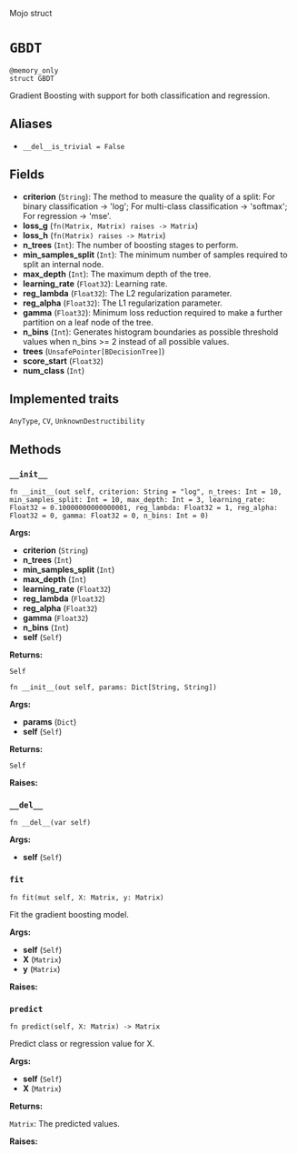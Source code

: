 Mojo struct

# `GBDT`

```mojo
@memory_only
struct GBDT
```

Gradient Boosting with support for both classification and regression.

## Aliases

- `__del__is_trivial = False`

## Fields

- **criterion** (`String`): The method to measure the quality of a split:    For binary classification -> 'log'; For multi-class classification -> 'softmax';    For regression -> 'mse'.
- **loss_g** (`fn(Matrix, Matrix) raises -> Matrix`)
- **loss_h** (`fn(Matrix) raises -> Matrix`)
- **n_trees** (`Int`): The number of boosting stages to perform.
- **min_samples_split** (`Int`): The minimum number of samples required to split an internal node.
- **max_depth** (`Int`): The maximum depth of the tree.
- **learning_rate** (`Float32`): Learning rate.
- **reg_lambda** (`Float32`): The L2 regularization parameter.
- **reg_alpha** (`Float32`): The L1 regularization parameter.
- **gamma** (`Float32`): Minimum loss reduction required to make a further partition on a leaf node of the tree.
- **n_bins** (`Int`): Generates histogram boundaries as possible threshold values when n_bins >= 2 instead of all possible values.
- **trees** (`UnsafePointer[BDecisionTree]`)
- **score_start** (`Float32`)
- **num_class** (`Int`)

## Implemented traits

`AnyType`, `CV`, `UnknownDestructibility`

## Methods

### `__init__`

```mojo
fn __init__(out self, criterion: String = "log", n_trees: Int = 10, min_samples_split: Int = 10, max_depth: Int = 3, learning_rate: Float32 = 0.10000000000000001, reg_lambda: Float32 = 1, reg_alpha: Float32 = 0, gamma: Float32 = 0, n_bins: Int = 0)
```

**Args:**

- **criterion** (`String`)
- **n_trees** (`Int`)
- **min_samples_split** (`Int`)
- **max_depth** (`Int`)
- **learning_rate** (`Float32`)
- **reg_lambda** (`Float32`)
- **reg_alpha** (`Float32`)
- **gamma** (`Float32`)
- **n_bins** (`Int`)
- **self** (`Self`)

**Returns:**

`Self`

```mojo
fn __init__(out self, params: Dict[String, String])
```

**Args:**

- **params** (`Dict`)
- **self** (`Self`)

**Returns:**

`Self`

**Raises:**

### `__del__`

```mojo
fn __del__(var self)
```

**Args:**

- **self** (`Self`)

### `fit`

```mojo
fn fit(mut self, X: Matrix, y: Matrix)
```

Fit the gradient boosting model.

**Args:**

- **self** (`Self`)
- **X** (`Matrix`)
- **y** (`Matrix`)

**Raises:**

### `predict`

```mojo
fn predict(self, X: Matrix) -> Matrix
```

Predict class or regression value for X.

**Args:**

- **self** (`Self`)
- **X** (`Matrix`)

**Returns:**

`Matrix`: The predicted values.

**Raises:**


